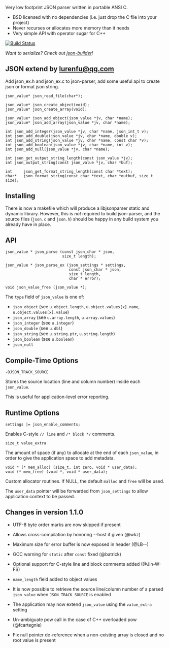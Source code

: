 Very low footprint JSON parser written in portable ANSI C.

* BSD licensed with no dependencies (i.e. just drop the C file into your project)
* Never recurses or allocates more memory than it needs
* Very simple API with operator sugar for C++

[![Build Status](https://secure.travis-ci.org/udp/json-parser.png)](http://travis-ci.org/udp/json-parser)

_Want to serialize?  Check out [json-builder](https://github.com/udp/json-builder)!_


JSON extend by lurenfu@qq.com
-----------------------------

Add json_ex.h and json_ex.c to json-parser, add some useful api to create json or format json string.

    json_value* json_read_file(char*);

    json_value* json_create_object(void);
    json_value* json_create_array(void);

    json_value* json_add_object(json_value *jv, char *name);
    json_value* json_add_array(json_value *jv, char *name);

    int json_add_integer(json_value *jv, char *name, json_int_t v);
    int json_add_double(json_value *jv, char *name, double v);
    int json_add_string(json_value *jv, char *name, const char *v);
    int json_add_boolean(json_value *jv, char *name, int v);
    int json_add_null(json_value *jv, char *name);

    int json_get_output_string_length(const json_value *jv);
    int json_output_string(const json_value *jv, char *buf);

    int     json_get_format_string_length(const char *text);
    char*   json_format_string(const char *text, char *outbuf, size_t size);


Installing
----------

There is now a makefile which will produce a libjsonparser static and dynamic library.  However, this
is _not_ required to build json-parser, and the source files (`json.c` and `json.h`) should be happy
in any build system you already have in place.


API
---

    json_value * json_parse (const json_char * json,
                             size_t length);

    json_value * json_parse_ex (json_settings * settings,
                                const json_char * json,
                                size_t length,
                                char * error);

    void json_value_free (json_value *);

The `type` field of `json_value` is one of:

* `json_object` (see `u.object.length`, `u.object.values[x].name`, `u.object.values[x].value`)
* `json_array` (see `u.array.length`, `u.array.values`)
* `json_integer` (see `u.integer`)
* `json_double` (see `u.dbl`)
* `json_string` (see `u.string.ptr`, `u.string.length`)
* `json_boolean` (see `u.boolean`)
* `json_null`


Compile-Time Options
--------------------

    -DJSON_TRACK_SOURCE

Stores the source location (line and column number) inside each `json_value`.

This is useful for application-level error reporting.


Runtime Options
---------------

    settings |= json_enable_comments;

Enables C-style `// line` and `/* block */` comments.

    size_t value_extra

The amount of space (if any) to allocate at the end of each `json_value`, in
order to give the application space to add metadata.

    void * (* mem_alloc) (size_t, int zero, void * user_data);
    void (* mem_free) (void *, void * user_data);

Custom allocator routines.  If NULL, the default `malloc` and `free` will be used.

The `user_data` pointer will be forwarded from `json_settings` to allow application
context to be passed.


Changes in version 1.1.0
------------------------

* UTF-8 byte order marks are now skipped if present

* Allows cross-compilation by honoring --host if given (@wkz)

* Maximum size for error buffer is now exposed in header (@LB--)

* GCC warning for `static` after `const` fixed (@batrick)

* Optional support for C-style line and block comments added (@Jin-W-FS)

* `name_length` field added to object values 

* It is now possible to retrieve the source line/column number of a parsed `json_value` when `JSON_TRACK_SOURCE` is enabled

* The application may now extend `json_value` using the `value_extra` setting

* Un-ambiguate pow call in the case of C++ overloaded pow (@fcartegnie)

* Fix null pointer de-reference when a non-existing array is closed and no root value is present


